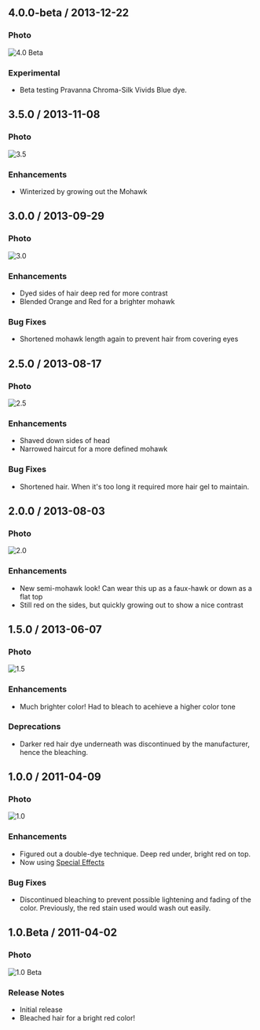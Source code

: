 ## 4.0.0-beta / 2013-12-22

### Photo

![4.0 Beta](images/4_0_hair.jpg)

### Experimental

* Beta testing Pravanna Chroma-Silk Vivids Blue dye.

## 3.5.0 / 2013-11-08

### Photo

![3.5](images/3_5_hair.jpg)

### Enhancements

* Winterized by growing out the Mohawk

## 3.0.0 / 2013-09-29

### Photo

![3.0](images/3_0_hair.jpg)

### Enhancements

* Dyed sides of hair deep red for more contrast
* Blended Orange and Red for a brighter mohawk

### Bug Fixes

* Shortened mohawk length again to prevent hair from covering eyes

## 2.5.0 / 2013-08-17

### Photo

![2.5](images/2_5_hair.jpg)

### Enhancements

* Shaved down sides of head
* Narrowed haircut for a more defined mohawk

### Bug Fixes

* Shortened hair. When it's too long it required more hair gel to maintain.

## 2.0.0 / 2013-08-03

### Photo

![2.0](images/2_0_hair.jpg)

### Enhancements

* New semi-mohawk look! Can wear this up as a faux-hawk or down as a flat top
* Still red on the sides, but quickly growing out to show a nice contrast

## 1.5.0 / 2013-06-07

### Photo

![1.5](images/1_5_hair.jpg)

### Enhancements

* Much brighter color! Had to bleach to acehieve a higher color tone

### Deprecations

* Darker red hair dye underneath was discontinued by the manufacturer, hence
  the bleaching.

## 1.0.0 / 2011-04-09

### Photo

![1.0](images/1_0_hair.jpg)

### Enhancements

* Figured out a double-dye technique. Deep red under, bright red on top.
* Now using [Special Effects](http://www.specialeffectsusa.com/)

### Bug Fixes

* Discontinued bleaching to prevent possible lightening and fading of the color.
  Previously, the red stain used would wash out easily.

## 1.0.Beta / 2011-04-02

### Photo

![1.0 Beta](images/1_0_beta_hair.jpg)

### Release Notes

* Initial release
* Bleached hair for a bright red color!

